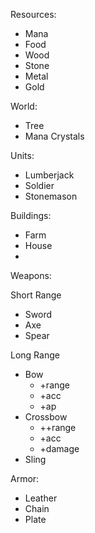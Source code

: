 Resources:

- Mana
- Food
- Wood
- Stone
- Metal
- Gold

World:

- Tree
- Mana Crystals

Units:

- Lumberjack
- Soldier
- Stonemason

Buildings:

- Farm
- House
- 

Weapons:

Short Range

- Sword
- Axe
- Spear

Long Range

- Bow
  - +range
  - +acc
  - +ap
- Crossbow
  - ++range
  - +acc
  - +damage
- Sling

Armor:

- Leather
- Chain
- Plate